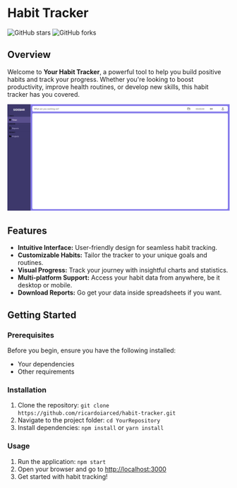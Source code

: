 # Habit Tracker

![GitHub stars](https://img.shields.io/github/stars/ricardoiarced/habit-tracker?style=social)
![GitHub forks](https://img.shields.io/github/forks/ricardoiarced/habit-tracker?style=social)

## Overview

Welcome to **Your Habit Tracker**, a powerful tool to help you build positive habits and track your progress. Whether you're looking to boost productivity, improve health routines, or develop new skills, this habit tracker has you covered.

![Habit Tracker Demo](image.png)

## Features

- **Intuitive Interface:** User-friendly design for seamless habit tracking.
- **Customizable Habits:** Tailor the tracker to your unique goals and routines.
- **Visual Progress:** Track your journey with insightful charts and statistics.
- **Multi-platform Support:** Access your habit data from anywhere, be it desktop or mobile.
- **Download Reports:** Go get your data inside spreadsheets if you want.

## Getting Started

### Prerequisites

Before you begin, ensure you have the following installed:

- Your dependencies
- Other requirements

### Installation

1. Clone the repository: `git clone https://github.com/ricardoiarced/habit-tracker.git`
2. Navigate to the project folder: `cd YourRepository`
3. Install dependencies: `npm install` or `yarn install`

### Usage

1. Run the application: `npm start`
2. Open your browser and go to [http://localhost:3000](http://localhost:3000)
3. Get started with habit tracking!
